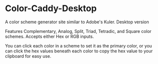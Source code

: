 # Color-Caddy-Desktop
A color scheme generator site similar to Adobe's Kuler. Desktop version

Features Complementary, Analog, Split, Triad, Tetradic, and Square color schemes.
Accepts either Hex or RGB inputs.

You can click each color in a scheme to set it as the primary color, or you can click the hex values beneath each color to copy the hex value to your clipboard for easy use.
